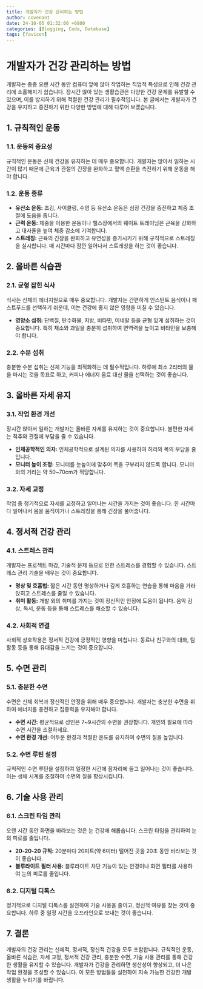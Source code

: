 ```yaml
---
title: 개발자가 건강 관리하는 방법
author: covenant
date: 24-10-05 01:32:00 +0800
categories: [Blogging, Code, Datebase]
tags: [favicon]
---
```


# 개발자가 건강 관리하는 방법

개발자는 종종 오랜 시간 동안 컴퓨터 앞에 앉아 작업하는 직업적 특성으로 인해 건강 관리에 소홀해지기 쉽습니다. 장시간 앉아 있는 생활습관은 다양한 건강 문제를 유발할 수 있으며, 이를 방지하기 위해 적절한 건강 관리가 필수적입니다. 본 글에서는 개발자가 건강을 유지하고 증진하기 위한 다양한 방법에 대해 다루어 보겠습니다.

## 1. 규칙적인 운동

### 1.1. 운동의 중요성

규칙적인 운동은 신체 건강을 유지하는 데 매우 중요합니다. 개발자는 앉아서 일하는 시간이 많기 때문에 근육과 관절의 긴장을 완화하고 혈액 순환을 촉진하기 위해 운동을 해야 합니다.

### 1.2. 운동 종류

- **유산소 운동:** 조깅, 사이클링, 수영 등 유산소 운동은 심장 건강을 증진하고 체중 조절에 도움을 줍니다.
- **근력 운동:** 체중을 이용한 운동이나 헬스장에서의 웨이트 트레이닝은 근육을 강화하고 대사율을 높여 체중 감소에 기여합니다.
- **스트레칭:** 근육의 긴장을 완화하고 유연성을 증가시키기 위해 규칙적으로 스트레칭을 실시합니다. 매 시간마다 잠깐 일어나서 스트레칭을 하는 것이 좋습니다.

## 2. 올바른 식습관

### 2.1. 균형 잡힌 식사

식사는 신체의 에너지원으로 매우 중요합니다. 개발자는 간편하게 인스턴트 음식이나 패스트푸드를 선택하기 쉬운데, 이는 건강에 좋지 않은 영향을 미칠 수 있습니다.

- **영양소 섭취:** 단백질, 탄수화물, 지방, 비타민, 미네랄 등을 균형 있게 섭취하는 것이 중요합니다. 특히 채소와 과일을 충분히 섭취하여 면역력을 높이고 비타민을 보충해야 합니다.

### 2.2. 수분 섭취

충분한 수분 섭취는 신체 기능을 최적화하는 데 필수적입니다. 하루에 최소 2리터의 물을 마시는 것을 목표로 하고, 커피나 에너지 음료 대신 물을 선택하는 것이 좋습니다.

## 3. 올바른 자세 유지

### 3.1. 작업 환경 개선

장시간 앉아서 일하는 개발자는 올바른 자세를 유지하는 것이 중요합니다. 불편한 자세는 척추와 관절에 부담을 줄 수 있습니다.

- **인체공학적인 의자:** 인체공학적으로 설계된 의자를 사용하여 허리와 목의 부담을 줄입니다.
- **모니터 높이 조정:** 모니터를 눈높이에 맞추어 목을 구부리지 않도록 합니다. 모니터와의 거리는 약 50~70cm가 적당합니다.

### 3.2. 자세 교정

작업 중 정기적으로 자세를 교정하고 일어나는 시간을 가지는 것이 좋습니다. 한 시간마다 일어나서 몸을 움직이거나 스트레칭을 통해 긴장을 풀어줍니다.

## 4. 정서적 건강 관리

### 4.1. 스트레스 관리

개발자는 프로젝트 마감, 기술적 문제 등으로 인한 스트레스를 경험할 수 있습니다. 스트레스 관리 기술을 배우는 것이 중요합니다.

- **명상 및 호흡법:** 짧은 시간 동안 명상하거나 깊게 호흡하는 연습을 통해 마음을 가라앉히고 스트레스를 줄일 수 있습니다.
- **취미 활동:** 개발 외의 취미를 가지는 것이 정신적인 안정에 도움이 됩니다. 음악 감상, 독서, 운동 등을 통해 스트레스를 해소할 수 있습니다.

### 4.2. 사회적 연결

사회적 상호작용은 정서적 건강에 긍정적인 영향을 미칩니다. 동료나 친구와의 대화, 팀 활동 등을 통해 유대감을 느끼는 것이 중요합니다.

## 5. 수면 관리

### 5.1. 충분한 수면

수면은 신체 회복과 정신적인 안정을 위해 매우 중요합니다. 개발자는 충분한 수면을 취하여 에너지를 충전하고 집중력을 유지해야 합니다.

- **수면 시간:** 평균적으로 성인은 7~9시간의 수면을 권장합니다. 개인의 필요에 따라 수면 시간을 조절하세요.
- **수면 환경 개선:** 어두운 환경과 적절한 온도를 유지하여 수면의 질을 높입니다.

### 5.2. 수면 루틴 설정

규칙적인 수면 루틴을 설정하여 일정한 시간에 잠자리에 들고 일어나는 것이 좋습니다. 이는 생체 시계를 조절하여 수면의 질을 향상시킵니다.

## 6. 기술 사용 관리

### 6.1. 스크린 타임 관리

오랜 시간 동안 화면을 바라보는 것은 눈 건강에 해롭습니다. 스크린 타임을 관리하여 눈의 피로를 줄입니다.

- **20-20-20 규칙:** 20분마다 20피트(약 6미터) 떨어진 곳을 20초 동안 바라보는 것이 좋습니다.
- **블루라이트 필터 사용:** 블루라이트 차단 기능이 있는 안경이나 화면 필터를 사용하여 눈의 피로를 줄입니다.

### 6.2. 디지털 디톡스

정기적으로 디지털 디톡스를 실천하여 기술 사용을 줄이고, 정신적 여유를 찾는 것이 중요합니다. 하루 중 일정 시간을 오프라인으로 보내는 것이 좋습니다.

## 7. 결론

개발자의 건강 관리는 신체적, 정서적, 정신적 건강을 모두 포함합니다. 규칙적인 운동, 올바른 식습관, 자세 교정, 정서적 건강 관리, 충분한 수면, 기술 사용 관리를 통해 건강한 생활을 유지할 수 있습니다. 개발자가 건강을 관리하면 생산성이 향상되고, 더 나은 작업 환경을 조성할 수 있습니다. 이 모든 방법들을 실천하여 지속 가능한 건강한 개발 생활을 누리기를 바랍니다.
